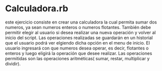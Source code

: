 # Calculadora.rb

este ejercicio consiste en crear una calculadora la cual permita sumar dos numeros, ya sean numeros enteros o numeros flotantes. También debe permitir elegir al usuario si desea realizar una nueva operación y volver al inicio del script. Las operaciones realizadas se guardarán en un historial que el usuario podrá ver elgiendo dicha opción en el menu de inicio. El usuario ingresará con que numeros desea operar, es decir, flotantes o enteros y luego eligirá la operación que desee realizar. Las operaciones permitidas son las operaciones aritméticas( sumar, restar, multiplicar y dividir).
